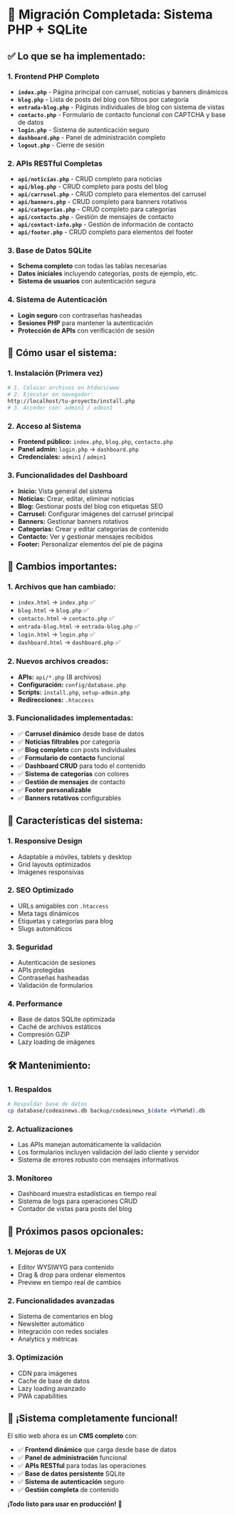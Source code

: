 # 🎉 Migración Completada: Sistema PHP + SQLite

## ✅ **Lo que se ha implementado:**

### **1. Frontend PHP Completo**
- **`index.php`** - Página principal con carrusel, noticias y banners dinámicos
- **`blog.php`** - Lista de posts del blog con filtros por categoría
- **`entrada-blog.php`** - Páginas individuales de blog con sistema de vistas
- **`contacto.php`** - Formulario de contacto funcional con CAPTCHA y base de datos
- **`login.php`** - Sistema de autenticación seguro
- **`dashboard.php`** - Panel de administración completo
- **`logout.php`** - Cierre de sesión

### **2. APIs RESTful Completas**
- **`api/noticias.php`** - CRUD completo para noticias
- **`api/blog.php`** - CRUD completo para posts del blog
- **`api/carrusel.php`** - CRUD completo para elementos del carrusel
- **`api/banners.php`** - CRUD completo para banners rotativos
- **`api/categorias.php`** - CRUD completo para categorías
- **`api/contacto.php`** - Gestión de mensajes de contacto
- **`api/contact-info.php`** - Gestión de información de contacto
- **`api/footer.php`** - CRUD completo para elementos del footer

### **3. Base de Datos SQLite**
- **Schema completo** con todas las tablas necesarias
- **Datos iniciales** incluyendo categorías, posts de ejemplo, etc.
- **Sistema de usuarios** con autenticación segura

### **4. Sistema de Autenticación**
- **Login seguro** con contraseñas hasheadas
- **Sesiones PHP** para mantener la autenticación
- **Protección de APIs** con verificación de sesión

## 🚀 **Cómo usar el sistema:**

### **1. Instalación (Primera vez)**
```bash
# 1. Colocar archivos en htdocs/www
# 2. Ejecutar en navegador:
http://localhost/tu-proyecto/install.php
# 3. Acceder con: admin1 / admin1
```

### **2. Acceso al Sistema**
- **Frontend público:** `index.php`, `blog.php`, `contacto.php`
- **Panel admin:** `login.php` → `dashboard.php`
- **Credenciales:** `admin1` / `admin1`

### **3. Funcionalidades del Dashboard**
- **Inicio:** Vista general del sistema
- **Noticias:** Crear, editar, eliminar noticias
- **Blog:** Gestionar posts del blog con etiquetas SEO
- **Carrusel:** Configurar imágenes del carrusel principal
- **Banners:** Gestionar banners rotativos
- **Categorías:** Crear y editar categorías de contenido
- **Contacto:** Ver y gestionar mensajes recibidos
- **Footer:** Personalizar elementos del pie de página

## 🔄 **Cambios importantes:**

### **1. Archivos que han cambiado:**
- `index.html` → `index.php` ✅
- `blog.html` → `blog.php` ✅
- `contacto.html` → `contacto.php` ✅
- `entrada-blog.html` → `entrada-blog.php` ✅
- `login.html` → `login.php` ✅
- `dashboard.html` → `dashboard.php` ✅

### **2. Nuevos archivos creados:**
- **APIs:** `api/*.php` (8 archivos)
- **Configuración:** `config/database.php`
- **Scripts:** `install.php`, `setup-admin.php`
- **Redirecciones:** `.htaccess`

### **3. Funcionalidades implementadas:**
- ✅ **Carrusel dinámico** desde base de datos
- ✅ **Noticias filtrables** por categoría
- ✅ **Blog completo** con posts individuales
- ✅ **Formulario de contacto** funcional
- ✅ **Dashboard CRUD** para todo el contenido
- ✅ **Sistema de categorías** con colores
- ✅ **Gestión de mensajes** de contacto
- ✅ **Footer personalizable**
- ✅ **Banners rotativos** configurables

## 📱 **Características del sistema:**

### **1. Responsive Design**
- Adaptable a móviles, tablets y desktop
- Grid layouts optimizados
- Imágenes responsivas

### **2. SEO Optimizado**
- URLs amigables con `.htaccess`
- Meta tags dinámicos
- Etiquetas y categorías para blog
- Slugs automáticos

### **3. Seguridad**
- Autenticación de sesiones
- APIs protegidas
- Contraseñas hasheadas
- Validación de formularios

### **4. Performance**
- Base de datos SQLite optimizada
- Caché de archivos estáticos
- Compresión GZIP
- Lazy loading de imágenes

## 🛠️ **Mantenimiento:**

### **1. Respaldos**
```bash
# Respaldar base de datos
cp database/codeainews.db backup/codeainews_$(date +%Y%m%d).db
```

### **2. Actualizaciones**
- Las APIs manejan automáticamente la validación
- Los formularios incluyen validación del lado cliente y servidor
- Sistema de errores robusto con mensajes informativos

### **3. Monitoreo**
- Dashboard muestra estadísticas en tiempo real
- Sistema de logs para operaciones CRUD
- Contador de vistas para posts del blog

## 🎯 **Próximos pasos opcionales:**

### **1. Mejoras de UX**
- Editor WYSIWYG para contenido
- Drag & drop para ordenar elementos
- Preview en tiempo real de cambios

### **2. Funcionalidades avanzadas**
- Sistema de comentarios en blog
- Newsletter automático
- Integración con redes sociales
- Analytics y métricas

### **3. Optimización**
- CDN para imágenes
- Cache de base de datos
- Lazy loading avanzado
- PWA capabilities

## 🎉 **¡Sistema completamente funcional!**

El sitio web ahora es un **CMS completo** con:
- ✅ **Frontend dinámico** que carga desde base de datos
- ✅ **Panel de administración** funcional
- ✅ **APIs RESTful** para todas las operaciones
- ✅ **Base de datos persistente** SQLite
- ✅ **Sistema de autenticación** seguro
- ✅ **Gestión completa** de contenido

**¡Todo listo para usar en producción!** 🚀





